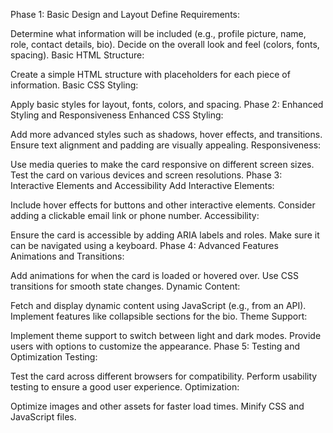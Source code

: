 Phase 1: Basic Design and Layout
Define Requirements:

Determine what information will be included (e.g., profile picture, name, role, contact details, bio).
Decide on the overall look and feel (colors, fonts, spacing).
Basic HTML Structure:

Create a simple HTML structure with placeholders for each piece of information.
Basic CSS Styling:

Apply basic styles for layout, fonts, colors, and spacing.
Phase 2: Enhanced Styling and Responsiveness
Enhanced CSS Styling:

Add more advanced styles such as shadows, hover effects, and transitions.
Ensure text alignment and padding are visually appealing.
Responsiveness:

Use media queries to make the card responsive on different screen sizes.
Test the card on various devices and screen resolutions.
Phase 3: Interactive Elements and Accessibility
Add Interactive Elements:

Include hover effects for buttons and other interactive elements.
Consider adding a clickable email link or phone number.
Accessibility:

Ensure the card is accessible by adding ARIA labels and roles.
Make sure it can be navigated using a keyboard.
Phase 4: Advanced Features
Animations and Transitions:

Add animations for when the card is loaded or hovered over.
Use CSS transitions for smooth state changes.
Dynamic Content:

Fetch and display dynamic content using JavaScript (e.g., from an API).
Implement features like collapsible sections for the bio.
Theme Support:

Implement theme support to switch between light and dark modes.
Provide users with options to customize the appearance.
Phase 5: Testing and Optimization
Testing:

Test the card across different browsers for compatibility.
Perform usability testing to ensure a good user experience.
Optimization:

Optimize images and other assets for faster load times.
Minify CSS and JavaScript files.
